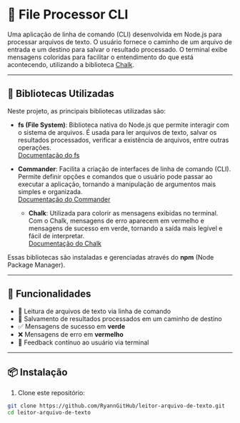# 📁 File Processor CLI

Uma aplicação de linha de comando (CLI) desenvolvida em Node.js para processar arquivos de texto. O usuário fornece o caminho de um arquivo de entrada e um destino para salvar o resultado processado. O terminal exibe mensagens coloridas para facilitar o entendimento do que está acontecendo, utilizando a biblioteca [Chalk](https://www.npmjs.com/package/chalk).

---

## 🧰 Bibliotecas Utilizadas

Neste projeto, as principais bibliotecas utilizadas são:

- **fs (File System)**: Biblioteca nativa do Node.js que permite interagir com o sistema de arquivos. É usada para ler arquivos de texto, salvar os resultados processados, verificar a existência de arquivos, entre outras operações.  
  [Documentação do fs](https://nodejs.org/api/fs.html)

- **Commander**: Facilita a criação de interfaces de linha de comando (CLI). Permite definir opções e comandos que o usuário pode passar ao executar a aplicação, tornando a manipulação de argumentos mais simples e organizada.  
  [Documentação do Commander](https://www.npmjs.com/package/commander)

  - **Chalk**: Utilizada para colorir as mensagens exibidas no terminal. Com o Chalk, mensagens de erro aparecem em vermelho e mensagens de sucesso em verde, tornando a saída mais legível e fácil de interpretar.  
  [Documentação do Chalk](https://www.npmjs.com/package/chalk)


Essas bibliotecas são instaladas e gerenciadas através do **npm** (Node Package Manager).

---


## 🚀 Funcionalidades

- 📄 Leitura de arquivos de texto via linha de comando  
- 💾 Salvamento de resultados processados em um caminho de destino  
- ✅ Mensagens de sucesso em **verde**  
- ❌ Mensagens de erro em **vermelho**  
- 🧩 Feedback contínuo ao usuário via terminal  

---

## 📦 Instalação

1. Clone este repositório:

```bash
git clone https://github.com/RyannGitHub/leitor-arquivo-de-texto.git
cd leitor-arquivo-de-texto

